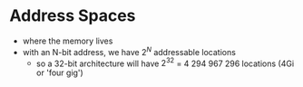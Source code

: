 # Address Spaces
- where the memory lives
- with an N-bit address, we have $2^N$ addressable locations
	- so a 32-bit architecture will have $2^{32}$ = 4 294 967 296 locations (4Gi or 'four gig')      